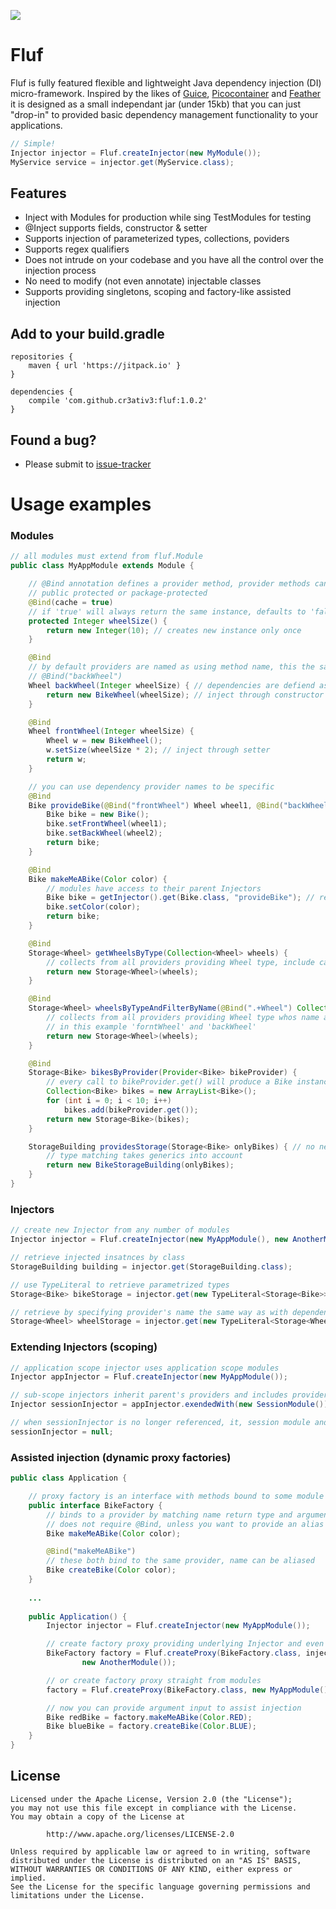 [![](https://jitpack.io/v/cr3ativ3/fluf.svg)](https://jitpack.io/#cr3ativ3/fluf)
# Fluf
Fluf is fully featured flexible and lightweight Java dependency injection (DI) micro-framework. Inspired by the likes of [Guice], [Picocontainer] and [Feather] it is designed as a small independant jar (under 15kb) that you can just "drop-in" to provided basic dependency management functionality to your applications.

``` java
// Simple!
Injector injector = Fluf.createInjector(new MyModule());
MyService service = injector.get(MyService.class);
```
## Features
 * Inject with Modules for production while sing TestModules for testing
 * @Inject supports fields, constructor & setter
 * Supports injection of parameterized types, collections, poviders
 * Supports regex qualifiers
 * Does not intrude on your codebase and you have all the control over the injection process
 * No need to modify (not even annotate) injectable classes
 * Supports providing singletons, scoping and factory-like assisted injection

## Add to your build.gradle
```
repositories {		
    maven { url 'https://jitpack.io' }
}

dependencies {
    compile 'com.github.cr3ativ3:fluf:1.0.2'
}
```

[//]: # (Below are markdown link targets)
[Guice]:<https://github.com/google/guice>
[Picocontainer]:<https://github.com/picocontainer/picocontainer>
[Feather]:<https://github.com/zsoltherpai/feather>
[issue-tracker]:<https://github.com/cr3ativ3/Fluf/issues>

## Found a bug?
 * Please submit to [issue-tracker]

# Usage examples

### Modules
``` java
// all modules must extend from fluf.Module
public class MyAppModule extends Module {

	// @Bind annotation defines a provider method, provider methods can be
	// public protected or package-protected
	@Bind(cache = true)
	// if 'true' will always return the same instance, defaults to 'false'
	protected Integer wheelSize() {
		return new Integer(10); // creates new instance only once
	}

	@Bind
	// by default providers are named as using method name, this the same as
	// @Bind("backWheel")
	Wheel backWheel(Integer wheelSize) { // dependencies are defiend as provider-method arguments
		return new BikeWheel(wheelSize); // inject through constructor
	}

	@Bind
	Wheel frontWheel(Integer wheelSize) {
		Wheel w = new BikeWheel();
		w.setSize(wheelSize * 2); // inject through setter
		return w;
	}

	// you can use dependency provider names to be specific
	@Bind
	Bike provideBike(@Bind("frontWheel") Wheel wheel1, @Bind("backWheel") Wheel wheel2) {
		Bike bike = new Bike();
		bike.setFrontWheel(wheel1);
		bike.setBackWheel(wheel2);
		return bike;
	}

	@Bind
	Bike makeMeABike(Color color) {
		// modules have access to their parent Injectors
		Bike bike = getInjector().get(Bike.class, "provideBike"); // read more about Injectors below
		bike.setColor(color);
		return bike;
	}

	@Bind
	Storage<Wheel> getWheelsByType(Collection<Wheel> wheels) {
		// collects from all providers providing Wheel type, include car tire
		return new Storage<Wheel>(wheels);
	}

	@Bind
	Storage<Wheel> wheelsByTypeAndFilterByName(@Bind(".+Wheel") Collection<Wheel> wheels) {
		// collects from all providers providing Wheel type whos name also String.matches(".+Wheel")
		// in this example 'forntWheel' and 'backWheel'
		return new Storage<Wheel>(wheels);
	}

	@Bind
	Storage<Bike> bikesByProvider(Provider<Bike> bikeProvider) {
		// every call to bikeProvider.get() will produce a Bike instance (always new insatnce if Bike provider is not cached)
		Collection<Bike> bikes = new ArrayList<Bike>();
		for (int i = 0; i < 10; i++)
			bikes.add(bikeProvider.get());
		return new Storage<Bike>(bikes);
	}

	StorageBuilding providesStorage(Storage<Bike> onlyBikes) { // no need to specify which Storage
		// type matching takes generics into account
		return new BikeStorageBuilding(onlyBikes);
	}
}
```
### Injectors
``` java
// create new Injector from any number of modules
Injector injector = Fluf.createInjector(new MyAppModule(), new AnotherModule());

// retrieve injected insatnces by class
StorageBuilding building = injector.get(StorageBuilding.class);

// use TypeLiteral to retrieve parametrized types
Storage<Bike> bikeStorage = injector.get(new TypeLiteral<Storage<Bike>>(){});

// retrieve by specifying provider's name the same way as with dependencies
Storage<Wheel> wheelStorage = injector.get(new TypeLiteral<Storage<Wheel>>(){}, "getWheelsByType");
```
### Extending Injectors (scoping)
``` java
// application scope injector uses application scope modules
Injector appInjector = Fluf.createInjector(new MyAppModule());

// sub-scope injectors inherit parent's providers and includes providers from additional modules
Injector sessionInjector = appInjector.exendedWith(new SessionModule());

// when sessionInjector is no longer referenced, it, session module and its providers will also be garbage collected
sessionInjector = null;
```
### Assisted injection (dynamic proxy factories)
``` java
public class Application {

	// proxy factory is an interface with methods bound to some module's provider method
	public interface BikeFactory {
		// binds to a provider by matching name return type and argument types
		// does not require @Bind, unless you want to provide an alias like method below
		Bike makeMeABike(Color color); 

		@Bind("makeMeABike")
		// these both bind to the same provider, name can be aliased
		Bike createBike(Color color);
	}
	
    ...
	
	public Application() {
		Injector injector = Fluf.createInjector(new MyAppModule());

		// create factory proxy providing underlying Injector and even adding additional modules
		BikeFactory factory = Fluf.createProxy(BikeFactory.class, injector,
				new AnotherModule());

		// or create factory proxy straight from modules
		factory = Fluf.createProxy(BikeFactory.class, new MyAppModule());

		// now you can provide argument input to assist injection
		Bike redBike = factory.makeMeABike(Color.RED);
		Bike blueBike = factory.createBike(Color.BLUE);
	}
}
```

## License

    Licensed under the Apache License, Version 2.0 (the "License");
    you may not use this file except in compliance with the License.
    You may obtain a copy of the License at

            http://www.apache.org/licenses/LICENSE-2.0

    Unless required by applicable law or agreed to in writing, software
    distributed under the License is distributed on an "AS IS" BASIS,
    WITHOUT WARRANTIES OR CONDITIONS OF ANY KIND, either express or implied.
    See the License for the specific language governing permissions and
    limitations under the License.
